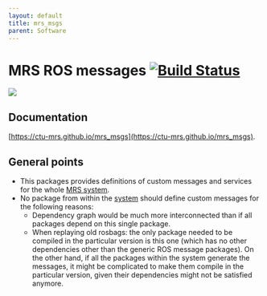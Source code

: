 ```yaml
---
layout: default
title: mrs_msgs
parent: Software
---
```

# MRS ROS messages [![Build Status](https://travis-ci.com/ctu-mrs/mrs_msgs.svg?branch=master)](https://travis-ci.com/ctu-mrs/mrs_msgs)

![](.fig/thumbnail.jpg)

## Documentation

[https://ctu-mrs.github.io/mrs_msgs](https://ctu-mrs.github.io/mrs_msgs).

## General points

* This packages provides definitions of custom messages and services for the whole [MRS system](https://github.com/ctu-mrs/mrs_uav_system).
* No package from within the [system](https://github.com/ctu-mrs/mrs_uav_system) should define custom messages for the following reasons:
  * Dependency graph would be much more interconnected than if all packages depend on this single package.
  * When replaying old rosbags: the only package needed to be compiled in the particular version is this one (which has no other dependencies other than the generic ROS message packages). On the other hand, if all the packages within the system generate the messages, it might be complicated to make them compile in the particular version, given their dependencies might not be satisfied anymore. 
